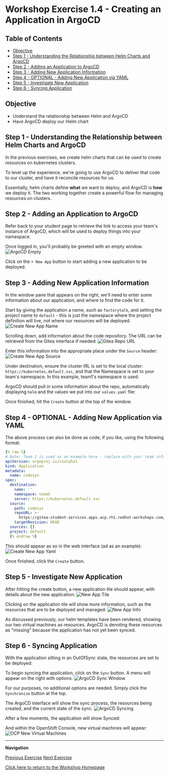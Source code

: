 # Workshop Exercise 1.4 - Creating an Application in ArgoCD

## Table of Contents

* [Objective](#objective)
* [Step 1 - Understanding the Relationship between Helm Charts and ArgoCD](#step-1---understanding-the-relationship-between-helm-charts-and-argocd)
* [Step 2 - Adding an Application to ArgoCD](#step-2---adding-an-application-to-argocd)
* [Step 3 - Adding New Application Information](#step-3---adding-new-application-information)
* [Step 4 - OPTIONAL - Adding New Application via YAML](#step-4---optional---adding-new-application-via-yaml)
* [Step 5 - Investigate New Application](#step-5---investigate-new-application)
* [Step 6 - Syncing Application](#step-6---syncing-application)

## Objective

* Understand the relationship between Helm and ArgoCD
* Have ArgoCD deploy our Helm chart

## Step 1 - Understanding the Relationship between Helm Charts and ArgoCD
In the previous exercises, we create helm charts that can be used to create resources on kubernetes clusters. 

To level up the experience, we're going to use ArgoCD to deliver that code to our cluster, and have it reconcile resources for us.

Essentially, helm charts define **what** we want to deploy, and ArgoCD is **how** we deploy it. The two working together create a powerful flow for managing resources on clusters.

## Step 2 - Adding an Application to ArgoCD
Refer back to your student page to retrieve the link to access your team's instance of ArgoCD, which will be used to deploy things into your namespace.

Once logged in, you'll probably be greeted with an empty window.
![ArgoCD Empty](../images/argocd-empty.png)

Click on the `+ New App` button to start adding a new application to be deployed.

## Step 3 - Adding New Application Information
In the window pane that appears on the right, we'll need to enter some information about our application, and where to find the code for it.

Start by giving the application a name, such as `factorytalk`, and setting the project name to `default` - this is just the namespace where the project definition will live, not where our resources will be deployed.
![Create New App Name](../images/create-new-app-name.png)

Scrolling down, add information about the code repository. The URL can be retrieved from the Gitea interface if needed:
![Gitea Repo URL](../images/gitea-repo-url.png)

Enter this information into the appropriate place under the `Source` header:
![Create New App Source](../images/create-new-app-source.png)

Under destination, ensure the cluster IRL is set to the local cluster: `https://kubernetes.default.svc`, and that the Namespace is set to your team's namespace. In this example, team1's namespace is used.

ArgoCD should pull in some information about the repo, automatically displaying `helm` and the values we put into our `values.yaml` file:


Once finished, hit the `Create` button at the top of the window.

## Step 4 - OPTIONAL - Adding New Application via YAML
The above process can also be done as code, if you like, using the following format:
```yaml
{% raw %}
# Note: Team 1 is used as an example here - replace with your team information
apiVersion: argoproj.io/v1alpha1
kind: Application
metadata:
  name: codesys
spec:
  destination:
    name: ''
    namespace: team5
    server: https://kubernetes.default.svc
  source:
    path: codesys
    repoURL: >-
      https://gitea-student-services.apps.acp.rh1.redhat-workshops.com/rh1/team5-code.git
    targetRevision: HEAD
  sources: []
  project: default
  {% endraw %}
```

This should appear as so in the web interface (ad as an example):
![Create New App Yaml](../images/create-new-app-yaml.png)

Once finished, click the `Create` button.

## Step 5 - Investigate New Application
After hitting the create button, a new application tile should appear, with details about the new application:
![New App Tile](../images/new-app-tile.png)

Clicking on the application tile will show more information, such as the resources that are to be deployed and managed:
![New App Info](../images/looped-services.png)

As discussed previously, our helm templates have been rendered, showing our two virtual machines as resources. ArgoCD is denoting these resources as "missing" because the application has not yet been synced.

## Step 6 - Syncing Application
With the application sitting in an OutOfSync state, the resources are set to be deployed:


To begin syncing the application, click on the `Sync` button. A menu will appear on the right with options:
![ArgoCD Sync Window](../images/argocd-sync-window.png)

For our purposes, no additional options are needed. Simply click the `Synchronize` button at the top.

The ArgoCD interface will show the sync process, the resources being created, and the current state of the sync.
![ArgoCD Syncing](../images/looped-services.png)

After a few moments, the application will show Synced:


And within the OpenShift Console, new virtual machines will appear:
![OCP New Virtual Machines](../images/ocp-new-virtual-machine.png)

---
**Navigation**

[Previous Exercise](../1.1-initializing-chart/)  [Next Exercise](../1.3-adding-vm-templates/)

[Click here to return to the Workshop Homepage](../../README.md)
